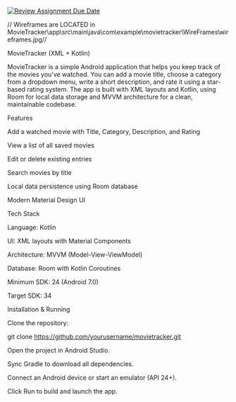 [![Review Assignment Due Date](https://classroom.github.com/assets/deadline-readme-button-22041afd0340ce965d47ae6ef1cefeee28c7c493a6346c4f15d667ab976d596c.svg)](https://classroom.github.com/a/zHeiFeFc)


// Wireframes are LOCATED in MovieTracker\app\src\main\java\com\example\movietracker\WireFrames\wireframes.jpg//


MovieTracker (XML + Kotlin)

MovieTracker is a simple Android application that helps you keep track of the movies you’ve watched. You can add a movie title, choose a category from a dropdown menu, write a short description, and rate it using a star-based rating system. The app is built with XML layouts and Kotlin, using Room for local data storage and MVVM architecture for a clean, maintainable codebase.

Features

Add a watched movie with Title, Category, Description, and Rating

View a list of all saved movies

Edit or delete existing entries

Search movies by title

Local data persistence using Room database

Modern Material Design UI

Tech Stack

Language: Kotlin

UI: XML layouts with Material Components

Architecture: MVVM (Model-View-ViewModel)

Database: Room with Kotlin Coroutines

Minimum SDK: 24 (Android 7.0)

Target SDK: 34

Installation & Running

Clone the repository:

git clone https://github.com/yourusername/movietracker.git

Open the project in Android Studio.

Sync Gradle to download all dependencies.

Connect an Android device or start an emulator (API 24+).

Click Run to build and launch the app.



